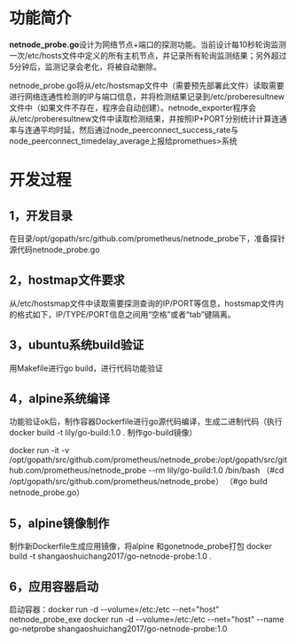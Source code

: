 # 功能简介
**netnode_probe.go**设计为网络节点+端口的探测功能。当前设计每10秒轮询监测一次/etc/hosts文件中定义的所有主机节点，并记录所有轮询监测结果；另外超过5分钟后，监测记录会老化，将被自动删除。

netnode_probe.go将从/etc/hostsmap文件中（需要预先部署此文件）读取需要进行网络连通性检测的IP与端口信息，并将检测结果记录到/etc/proberesultnew文件中（如果文件不存在，程序会自动创建）。netnode_exporter程序会从/etc/proberesultnew文件中读取检测结果，并按照IP+PORT分别统计计算连通率与连通平均时延，然后通过node_peerconnect_success_rate与node_peerconnect_timedelay_average上报给promethues>系统

# 开发过程
## 1，开发目录
在目录/opt/gopath/src/github.com/prometheus/netnode_probe下，准备探针源代码netnode_probe.go
## 2，hostmap文件要求
从/etc/hostsmap文件中读取需要探测查询的IP/PORT等信息，hostsmap文件内的格式如下，IP/TYPE/PORT信息之间用“空格”或者“tab”键隔离。
## 3，ubuntu系统build验证
用Makefile进行go build，进行代码功能验证
## 4，alpine系统编译
功能验证ok后，制作容器Dockerfile进行go源代码编译，生成二进制代码（执行docker build -t lily/go-build:1.0 . 制作go-build镜像）

docker run -it -v /opt/gopath/src/github.com/prometheus/netnode_probe:/opt/gopath/src/github.com/prometheus/netnode_probe --rm lily/go-build:1.0 /bin/bash
（#cd /opt/gopath/src/github.com/prometheus/netnode_probe）
（#go build netnode_probe.go）
## 5，alpine镜像制作
制作新Dockerfile生成应用镜像，将alpine 和gonetnode_probe打包
docker build -t shangaoshuichang2017/go-netnode-probe:1.0 .
## 6，应用容器启动
启动容器：docker run -d --volume=/etc:/etc --net="host" netnode_probe_exe
docker run -d --volume=/etc:/etc  --net="host" --name go-netprobe shangaoshuichang2017/go-netnode-probe:1.0 

